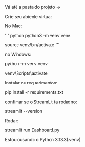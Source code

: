 Vá até a pasta do projeto ->

Crie seu abiente virtual: 

No Mac:

''' python 
python3 -m venv venv

source venv/bin/activate
'''

no Windows:


python -m venv venv

venv\Scripts\activate

Instalar os requerimentos:

pip install -r requirements.txt

confimar se o StreamLit ta rodadno:

streamlit --version

Rodar: 

streamlit run Dashboard.py  

Estou ousando o Python 3.13.3(.venv) 

